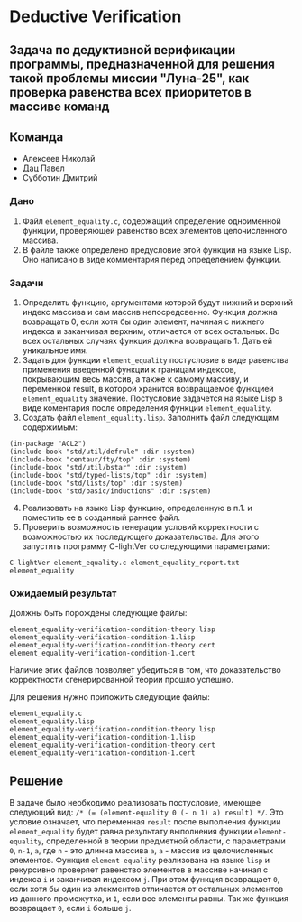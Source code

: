 # Deductive Verification

## Задача по дедуктивной верификации программы, предназначенной для решения такой проблемы миссии "Луна-25", как проверка равенства всех приоритетов в массиве команд

## Команда
* Алексеев Николай
* Дац Павел
* Субботин Дмитрий

### Дано

1. Файл ```element_equality.c```, содержащий определение одноименной функции, проверяющей равенство всех элементов целочисленного массива. 
2. В файле также определено предусловие этой функции на языке Lisp. Оно написано в виде комментария перед определением функции.

### Задачи

1. Определить функцию, аргументами которой будут нижний и верхний индекс массива и сам массив непосредсвенно. Функция должна возвращать 0, если хотя бы один элемент, начиная с нижнего индекса и заканчивая верхним, отличается от всех остальных. Во всех остальных случаях функция должна возвращать 1. Дать ей уникальное имя.
2. Задать для функции ```element_equality``` постусловие в виде равенства применения введенной функции к границам индексов, покрывающим весь массив, а также к самому массиву, и переменной result, в которой хранится возвращаемое функцией ```element_equality``` значение. Постусловие задачется на языке Lisp в виде коментария после определения функции ```element_equality```.
3. Создать файл  ```element_equality.lisp```. Заполнить файл следующим содержимым:
```
(in-package "ACL2")
(include-book "std/util/defrule" :dir :system)
(include-book "centaur/fty/top" :dir :system)
(include-book "std/util/bstar" :dir :system)
(include-book "std/typed-lists/top" :dir :system)
(include-book "std/lists/top" :dir :system)
(include-book "std/basic/inductions" :dir :system)
```
4. Реализовать на языке Lisp функцию, определенную в п.1. и поместить ее в созданный раннее файл.
5. Проверить возможность генерации условий корректности с возможностью их последующего доказательства. Для этого запустить программу C-lightVer со следующими параметрами:
```
C-lightVer element_equality.c element_equality_report.txt element_equality
```

### Ожидаемый результат
Должны быть порождены следующие файлы:
```
element_equality-verification-condition-theory.lisp
element_equality-verification-condition-1.lisp
element_equality-verification-condition-theory.cert
element_equality-verification-condition-1.cert
```
Наличие этих файлов позволяет убедиться в том, что доказательство корректности сгенерированной теории прошло успешно.

Для решения нужно приложить следующие файлы:
```
element_equality.c
element_equality.lisp
element_equality-verification-condition-theory.lisp
element_equality-verification-condition-1.lisp
element_equality-verification-condition-theory.cert
element_equality-verification-condition-1.cert
```

## Решение
В задаче было необходимо реализовать постусловие, имеющее следующий вид: `/* (= (element-equality 0 (- n 1) a) result) */`.
Это условие означает, что переменная `result` после выполнения функции `element_equality` будет равна результату выполнения функции `element-equality`, определенной в теории предметной области, с параметрами `0`, `n-1`, `a`, где `n` - это длинна массива `a`, `a` - массив из целочисленных элементов.
Функция `element-equality` реализована на языке `lisp` и рекурсивно проверяет равенство элементов в массиве начиная с индекса `i` и заканчивая индексом `j`. При этом функция возвращает `0`, если хотя бы один из элекментов отличается от остальных элементов из данного промежутка, и `1`, если все элементы равны. Так же функция возвращает `0`, если `i` больше `j`.
